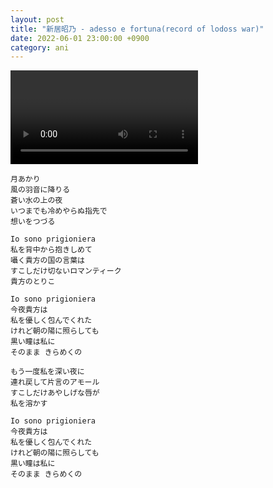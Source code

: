 ```yaml
---
layout: post
title: "新居昭乃 - adesso e fortuna(record of lodoss war)"
date: 2022-06-01 23:00:00 +0900
category: ani
---
```


<div class="video-container">
    <video id="player" class="video-js vjs-default-skin vjs-big-play-centered" data-json="/public/json/ani/新居昭乃 - adesso e fortuna(record of lodoss war).json"></video>
</div>

```
月あかり
風の羽音に降りる
蒼い水の上の夜
いつまでも冷めやらぬ指先で
想いをつづる

Io sono prigioniera
私を背中から抱きしめて
囁く貴方の国の言葉は
すこしだけ切ないロマンティーク
貴方のとりこ

Io sono prigioniera
今夜貴方は
私を優しく包んでくれた
けれど朝の陽に照らしても
黒い瞳は私に
そのまま きらめくの

もう一度私を深い夜に
連れ戻して片言のアモール
すこしだけあやしげな唇が
私を溶かす

Io sono prigioniera
今夜貴方は
私を優しく包んでくれた
けれど朝の陽に照らしても
黒い瞳は私に
そのまま きらめくの
```